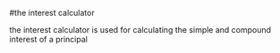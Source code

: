 #the interest calculator

the interest calculator is used for calculating the simple and compound interest of a principal
